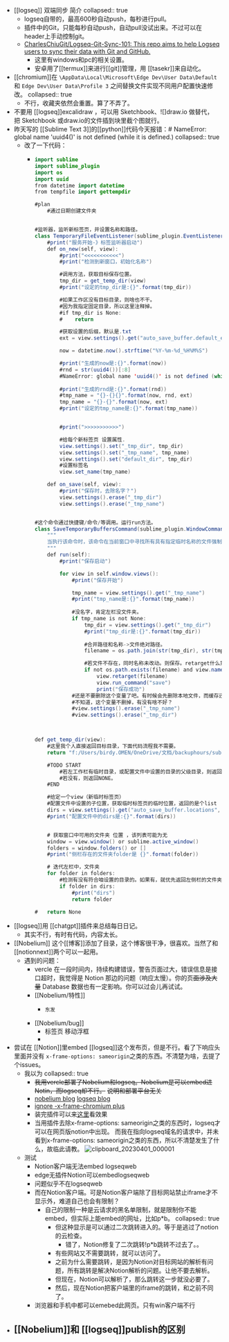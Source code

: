 - [[logseq]] 双端同步 简介
  collapsed:: true
	- logseq自带的，最高600秒自动push，每秒进行pull。
	- 插件中的Git，只能每秒自动push，自动pull没试出来。不过可以在header上手动控制git。
	- [CharlesChiuGit/Logseq-Git-Sync-101: This repo aims to help Logseq users to sync their data with Git and GitHub.](https://github.com/CharlesChiuGit/Logseq-Git-Sync-101)
		- 这里有windows和pc的相关设置。
		- 安卓用了[[termux]]来进行[[git]]管理，用 [[tasekr]]来自动化。
- [[chromium]]在 `\AppData\Local\Microsoft\Edge Dev\User Data\Default` 和 `Edge Dev\User Data\Profile 3` 之间替换文件实现不同用户配置快速修改。
  collapsed:: true
	- 不行，收藏夹依然会重置。算了不弄了。
- 不要用 [[logseq]]excalidraw ，可以用 Sketchbook、![]draw.io 做替代，把 Sketchbook 或draw.io的文件插到块里截个图就行。
- 昨天写的 [[Sublime Text 3]]的[[python]]代码今天报错：# NameError: global name 'uuid4()' is not defined (while it is defined.)
  collapsed:: true
	- 改了一下代码：
		- ```java
		  import sublime
		  import sublime_plugin
		  import os
		  import uuid
		  from datetime import datetime
		  from tempfile import gettempdir
		  
		  #plan
		      #通过日期创建文件夹
		  
		  
		  #监听器，监听新标签页，并设置名称和路径。
		  class TemporaryFileEventListener(sublime_plugin.EventListener):
		      #print("服务开始-》标签监听器启动")
		      def on_new(self, view):
		          #print("<<<<<<<<<<<")
		          #print("检测到新窗口，初始化名称")
		  
		          #调用方法，获取目标保存位置。
		          tmp_dir = get_temp_dir(view)
		          #print("设定的tmp_dir是:{}".format(tmp_dir))
		  
		          #如果工作区没有目标目录，则啥也不干。
		          #因为我指定固定目录，所以这里注释掉。
		          #if tmp_dir is None:
		          #    return
		  
		          #获取设置的后缀，默认是.txt
		          ext = view.settings().get("auto_save_buffer.default_extension", ".txt")
		  
		          now = datetime.now().strftime("%Y-%m-%d_%H%M%S")
		  
		          #print("生成的now是:{}".format(now))
		          #rnd = str(uuid4())[:8]
		          #NameError: global name 'uuid4()' is not defined (while it is defined.)
		          
		          #print("生成的rnd是:{}".format(rnd))
		          #tmp_name = "{}-{}{}".format(now, rnd, ext)
		          tmp_name = "{}-{}".format(now, ext)
		          #print("设定的tmp_name是:{}".format(tmp_name))
		  
		  
		          #print(">>>>>>>>>>>")
		  
		          #给每个新标签页 设置属性.
		          view.settings().set("_tmp_dir", tmp_dir)
		          view.settings().set("_tmp_name", tmp_name)
		          view.settings().set("default_dir", tmp_dir)
		          #设置标签名
		          view.set_name(tmp_name)
		  
		      def on_save(self, view):
		          #print("保存时，去除名字？")
		          view.settings().erase("_tmp_dir")
		          view.settings().erase("_tmp_name")
		  
		  
		  #这个命令通过快捷键/命令/等调用。运行run方法。
		  class SaveTemporaryBuffersCommand(sublime_plugin.WindowCommand):
		      """
		      当执行该命令时，该命令在当前窗口中寻找所有具有指定临时名称的文件强制将它们保存指定文件夹中，并使用该名称。
		      """
		      def run(self):
		          #print("保存启动")
		  
		          for view in self.window.views():
		              #print("保存开始")
		  
		              tmp_name = view.settings().get("_tmp_name")
		              #print("tmp_name是:{}".format(tmp_name))
		              
		              #没名字，肯定左栏没文件夹。
		              if tmp_name is not None:
		                  tmp_dir = view.settings().get("_tmp_dir")
		                  #print("tmp_dir是:{}".format(tmp_dir))
		                  
		                  #合并路径和名称->文件绝对路径。
		                  filename = os.path.join(str(tmp_dir), str(tmp_name))
		  
		                  #若文件不存在，同时名称未改动。则保存。retarget什么意思？
		                  if not os.path.exists(filename) and view.name() == tmp_name:
		                      view.retarget(filename)
		                      view.run_command("save")
		                      print("保存成功")
		              #还是不要删除这个变量了吧。有时候会先删除本地文件，而缓存还在。这样就不容易再保存，或者关闭了。
		              #不知道，这个变量不删掉，有没有啥不好？
		              #view.settings().erase("_tmp_name")
		              #view.settings().erase("_tmp_dir")
		  
		  
		  
		  def get_temp_dir(view):
		      #这里我个人直接返回目标目录，下面代码流程我不需要。   
		      return "f:/Users/birdy.OMEN/OneDrive/文档/backuphours/sublime"
		  
		      #TODO START
		          #若左工作栏有临时目录，或配置文件中设置的目录的父级目录，则返回目录。
		          #若没有，则返回NONE。
		      #END
		  
		      #给定一个view（新临时标签页）
		      #配置文件中设置的子位置，获取临时标签页的临时位置，返回的是个list
		      dirs = view.settings().get("auto_save_buffer.locations", [gettempdir()])
		      #print("配置文件中的dirs是:{}".format(dirs))
		  
		  
		      # 获取窗口中可用的文件夹 位置 ，该列表可能为无
		      window = view.window() or sublime.active_window()
		      folders = window.folders() or []
		      #print("侧栏存在的文件夹folder是 {}".format(folder))
		  
		      # 迭代左栏中，文件夹
		      for folder in folders:
		          #检测有没有符合咱设置的目录的。如果有，就优先返回左侧栏的文件夹。
		          if folder in dirs:
		              #print("dirs")
		              return folder
		  
		  #   return None
		  
		  ```
- [[logseq]]用 [[chatgpt]]插件来总结每日日记。
	- 其实不行，有时有代码，内容太长。
- [[Nobelium]] 这个[[博客]]添加了目录，这个博客很干净，很喜欢。当然了和 [[notionnext]]两个可以一起用。
	- 遇到的问题：
		- vercle 在一段时间内，持续构建错误，警告页面过大，错误信息是接口超时，我觉得是 Notion 那边的问题（响应太慢）。你的页~~面涉及大量~~ Database 数据也有一定影响。你可以过会儿再试试。
		- [[Nobelium/特性]]
			- ```java
			  东发
			  ```
		- [[Nobelium/bug]]
			- 标签页 移动浮框
			-
- 尝试在 [[Notion]]里embed [[logseq]]这个发布页，但是不行。看了下响应头里面并没有 `x-frame-options: sameorigin`之类的东西。不清楚为啥，去提了个issues。
	- 我以为
	  collapsed:: true
		- ~~我用vercle部署了Nobelium和logseq。Nobelium是可以embed进Notin，而logseq却不行。~~
		  ~~说明和部署平台无关~~
		- [nobelium blog](https://blog.fpb.icu)
		  [logseq blog ](https://fpb.icu)
		- [ignore -x-frame-chromium plus](https://chrome.google.com/webstore/detail/ignore-x-frame-headers/gleekbfjekiniecknbkamfmkohkpodhe)
		- 装完插件可以来[这里](https://blog.fpb.icu/embed-logseq-3W8e1nhGu9h9t6)看效果
		- 当用插件去除x-frame-options: sameorigin之类的东西时，logseq才可以在网页版notion中出现。
		  而我在指向logseq域名的请求中，并未看到x-frame-options: sameorigin之类的东西，所以不清楚发生了什么，故临此请教。
		  ![clipboard_20230401_000001](https://user-images.githubusercontent.com/128216091/229171418-aeab0725-cc7a-49f6-8df5-edf441dcc6a8.png)
	- 测试
		- Notion客户端无法embed logseqweb
		- edge无插件Notion可以embedlogseqweb
		- 问题似乎不在logseqweb
		- 而在Notion客户端。可是Notion客户端除了目标网站禁止iframe才不显示外，难道自己也会有限制？
			- 自己的限制一种是云请求的黑名单限制，就是限制你不能embed，但实际上能embed的网址，比如p*b。
			  collapsed:: true
				- 但这种显示是可以通过二次跳转进入的。等于是逃过了notion的云检查。
					- 错了，Notion修复了二次跳转!p*b跳转不过去了。。
				- 有些网站又不需要跳转，就可以访问了。
				- 之前为什么需要跳转，是因为Notion对目标网站的解析有问题，所有跳转是解决Notion解析的问题。让他不要去解析。
				- 但现在，Notion可以解析了，那么跳转这一步就没必要了。
				- 然后，现在Notion把客户端里的iframe的跳转，和之前不同了。
		- 浏览器和手机中都可以emebed此网页。只有win客户端不行
- [[Nobelium]]和 [[logseq]]publish的区别
	-